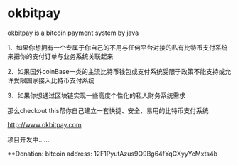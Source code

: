 # okbitpay
okbitpay is a bitcoin payment system by java

1、如果你想拥有一个专属于你自己的不用与任何平台对接的私有比特币支付系统来把你的支付订单与业务系统关联起来

2、如果国外coinBase一类的主流比特币钱包或支付系统受限于政策不能支持或允许受限国家接入比特币支付系统

3、如果你想通过区块链实现一些高度个性化的私人财务系统需求

那么checkout this帮你自己建立一套快捷、安全、易用的比特币支付系统

http://www.okbitpay.com

项目开发中……

**Donation: bitcoin address:   12F1PyutAzus9Q9Bg64fYqCXyyYcMxts4b
